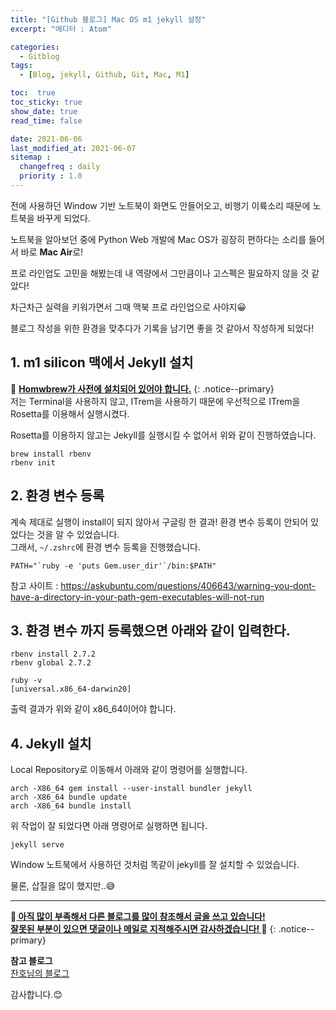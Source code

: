 ```yaml
---
title: "[Github 블로그] Mac OS m1 jekyll 설정"
excerpt: "에디터 : Atom"

categories:
  - Gitblog
tags:
  - [Blog, jekyll, Github, Git, Mac, M1]

toc:  true
toc_sticky: true
show_date: true
read_time: false

date: 2021-06-06
last_modified_at: 2021-06-07
sitemap :
  changefreq : daily
  priority : 1.0
---
```

전에 사용하던 Window 기반 노트북이 화면도 안들어오고, 비행기 이륙소리 때문에 노트북을 바꾸게 되었다.  

노트북을 알아보던 중에 Python Web 개발에 Mac OS가 굉장히 편하다는 소리를 들어서 바로 **Mac Air**로!  

프로 라인업도 고민을 해봤는데 내 역량에서 그만큼이나 고스펙은 필요하지 않을 것 같았다!  

차근차근 실력을 키워가면서 그때 맥북 프로 라인업으로 사야지😀  

블로그 작성을 위한 환경을 맞추다가 기록을 남기면 좋을 것 같아서 작성하게 되었다!  

## 1. m1 silicon 맥에서 Jekyll 설치  
📌 **<u>Homwbrew가 사전에 설치되어 있어야 합니다.</u>**
{: .notice--primary}  
저는 Terminal을 사용하지 않고, ITrem을 사용하기 때문에 우선적으로 ITrem을 Rosetta를 이용해서 실행시켰다.  

Rosetta를 이용하지 않고는 Jekyll를 실행시킬 수 없어서 위와 같이 진행하였습니다.  

```
brew install rbenv  
rbenv init  
```  

## 2. 환경 변수 등록  
계속 제대로 실행이 install이 되지 않아서 구글링 한 결과! 환경 변수 등록이 안되어 있었다는 것을 알 수 있었습니다.  
그래서, `~/.zshrc`에 환경 변수 등록을 진행했습니다.  

```
PATH="`ruby -e 'puts Gem.user_dir'`/bin:$PATH"
```

참고 사이트 : <https://askubuntu.com/questions/406643/warning-you-dont-have-a-directory-in-your-path-gem-executables-will-not-run>  

## 3. 환경 변수 까지 등록했으면 아래와 같이 입력한다.  
```
rbenv install 2.7.2  
rbenv global 2.7.2
```

```
ruby -v
[universal.x86_64-darwin20]
```  
출력 결과가 위와 같이 x86_64이어야 합니다.  

## 4. Jekyll 설치  
Local Repository로 이동해서 아래와 같이 명령어를 실행합니다.

```
arch -X86_64 gem install --user-install bundler jekyll
arch -X86_64 bundle update
arch -X86_64 bundle install
```  

위 작업이 잘 되었다면 아래 명령어로 실행하면 됩니다.
```
jekyll serve
```  

Window 노트북에서 사용하던 것처럼 똑같이 jekyll를 잘 설치할 수 있었습니다.  

물론, 삽질을 많이 했지만..😅  

---
🐢**<u>  아직 많이 부족해서 다른 블로그를 많이 참조해서 글을 쓰고 있습니다!<br>잘못된 부분이 있으면 댓글이나 메일로 지적해주시면 감사하겠습니다!  </u>**🐢
{: .notice--primary}   

**참고 블로그**  
[찬호님의 블로그](hhttps://chanho-yoon.github.io/silicon%20mac/m1-jekyll/)  

감사합니다.😊
